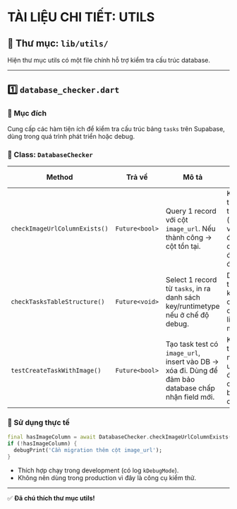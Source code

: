 # TÀI LIỆU CHI TIẾT: UTILS

## 📁 Thư mục: `lib/utils/`

Hiện thư mục utils có một file chính hỗ trợ kiểm tra cấu trúc database.

---

## 1️⃣ `database_checker.dart`

### 🎯 Mục đích
Cung cấp các hàm tiện ích để kiểm tra cấu trúc bảng `tasks` trên Supabase, dùng trong quá trình phát triển hoặc debug.

### 🔑 Class: `DatabaseChecker`

| Method | Trả về | Mô tả | Khi nào dùng |
|--------|--------|-------|--------------|
| `checkImageUrlColumnExists()` | `Future<bool>` | Query 1 record với cột `image_url`. Nếu thành công → cột tồn tại. | Khi vừa thêm trường mới (image_url) và muốn đảm bảo database đã migrate đúng. |
| `checkTasksTableStructure()` | `Future<void>` | Select 1 record từ `tasks`, in ra danh sách key/runtimetype nếu ở chế độ debug. | Debug cấu trúc bảng, kiểm tra các cột/kiểu dữ liệu sau migration. |
| `testCreateTaskWithImage()` | `Future<bool>` | Tạo task test có `image_url`, insert vào DB → xóa đi. Dùng để đảm bảo database chấp nhận field mới. | Khi phát triển tính năng upload ảnh để chắc chắn backend cho phép. |

### 🧠 Sử dụng thực tế
```dart
final hasImageColumn = await DatabaseChecker.checkImageUrlColumnExists();
if (!hasImageColumn) {
  debugPrint('Cần migration thêm cột image_url');
}
```

- Thích hợp chạy trong development (có log `kDebugMode`).
- Không nên dùng trong production vì đây là công cụ kiểm thử.

---

✅ **Đã chú thích thư mục utils!**
